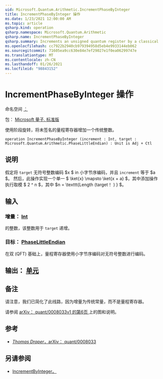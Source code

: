 ```yaml
---
uid: Microsoft.Quantum.Arithmetic.IncrementPhaseByInteger
title: IncrementPhaseByInteger 操作
ms.date: 1/23/2021 12:00:00 AM
ms.topic: article
qsharp.kind: operation
qsharp.namespace: Microsoft.Quantum.Arithmetic
qsharp.name: IncrementPhaseByInteger
qsharp.summary: Increments an unsigned quantum register by a classical integer, using phase rotations.
ms.openlocfilehash: cc7922b2940cb979394958d5eb4e9933144eb062
ms.sourcegitcommit: 71605ea9cc630e84e7ef29027e1f0ea06299747e
ms.translationtype: MT
ms.contentlocale: zh-CN
ms.lasthandoff: 01/26/2021
ms.locfileid: "98843152"
---
```

# <a name="incrementphasebyinteger-operation"></a>IncrementPhaseByInteger 操作

命名空间 [：](xref:Microsoft.Quantum.Arithmetic)

包： [Microsoft 量子. 标准版](https://nuget.org/packages/Microsoft.Quantum.Standard)


使用阶段旋转，将未签名的量程寄存器增加一个传统整数。

```qsharp
operation IncrementPhaseByInteger (increment : Int, target : Microsoft.Quantum.Arithmetic.PhaseLittleEndian) : Unit is Adj + Ctl
```


## <a name="description"></a>说明

假定将 `target` 无符号整数编码 $x $ in 小字节序编码，并且 `increment` 等于 $a $。
然后，此操作实现一个单一 $ \ket{x} \mapsto \ket{x + a} $，其中添加操作执行取模 $ 2 ^ n $，其中 $n = \texttt{Length (target！ ) } $。

## <a name="input"></a>输入

### <a name="increment--int"></a>增量： [Int](xref:microsoft.quantum.lang-ref.int)

的整数，该整数用于 `target` 递增。


### <a name="target--phaselittleendian"></a>目标： [PhaseLittleEndian](xref:Microsoft.Quantum.Arithmetic.PhaseLittleEndian)

在双 (QFT) 基础上，量程寄存器使用小字节序编码对无符号整数进行编码。



## <a name="output--unit"></a>输出： [单元](xref:microsoft.quantum.lang-ref.unit)



## <a name="remarks"></a>备注

请注意，我们已简化了此线路，因为增量为传统常量，而不是量程寄存器。

请参阅 [ arXiv： quant/0008033v1 的第6页 ](https://arxiv.org/pdf/quant-ph/0008033.pdf#page=6) 上的图和说明。

## <a name="references"></a>参考

- [*Thomas Draper*，arXiv： quant/0008033](https://arxiv.org/pdf/quant-ph/0008033v1.pdf)

## <a name="see-also"></a>另请参阅

- [IncrementByInteger。](xref:Microsoft.Quantum.Arithmetic.IncrementByInteger)